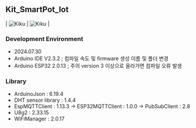## Kit_SmartPot_Iot
| ![Kiku](images/etboard_picture_1_1.jpeg) | ![Kiku](images/etboard_picture_2_1.jpeg) |

### Development Environment
- 2024.07.30
- Arduino IDE V2.3.2 ; 컴파일 속도 및 firmware 생성 이름 및 폴더 변경
- Arduino ESP32 2.0.13 ; 주의 version 3 이상으로 올라가면 컴파일 오류 발생

### Library
- ArduinoJson         : 6.19.4
- DHT sensor library  : 1.4.4
- EspMQTTClient       : 1.13.3 
   -> ESP32MQTTClient : 1.0.0 
   -> PubSubClient    : 2.8 
- U8g2                : 2.33.15
- WiFiManager         : 2.0.17
